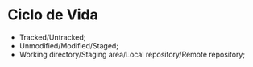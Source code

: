 # Ciclo de Vida

- Tracked/Untracked;
- Unmodified/Modified/Staged;
- Working directory/Staging area/Local repository/Remote repository;